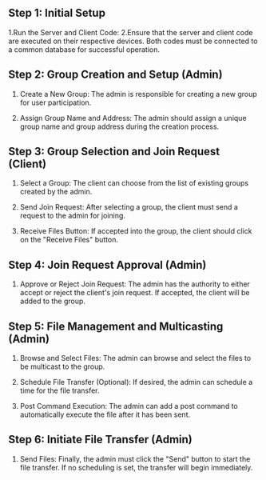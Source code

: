 ## Step 1: Initial Setup

1.Run the Server and Client Code:
2.Ensure that the server and client code are executed on their respective devices. Both codes must be connected to a common database for successful operation.

## Step 2: Group Creation and Setup (Admin)

1. Create a New Group:
The admin is responsible for creating a new group for user participation.

2. Assign Group Name and Address:
The admin should assign a unique group name and group address during the creation process.

## Step 3: Group Selection and Join Request (Client)

1. Select a Group:
The client can choose from the list of existing groups created by the admin.

2. Send Join Request:
After selecting a group, the client must send a request to the admin for joining.

3. Receive Files Button:
If accepted into the group, the client should click on the "Receive Files" button.

## Step 4: Join Request Approval (Admin)

1. Approve or Reject Join Request:
The admin has the authority to either accept or reject the client's join request. If accepted, the client will be added to the group.

## Step 5: File Management and Multicasting (Admin)

1. Browse and Select Files:
The admin can browse and select the files to be multicast to the group.

2. Schedule File Transfer (Optional):
If desired, the admin can schedule a time for the file transfer.

3. Post Command Execution:
The admin can add a post command to automatically execute the file after it has been sent.

## Step 6: Initiate File Transfer (Admin)

1. Send Files:
Finally, the admin must click the "Send" button to start the file transfer. If no scheduling is set, the transfer will begin immediately.
